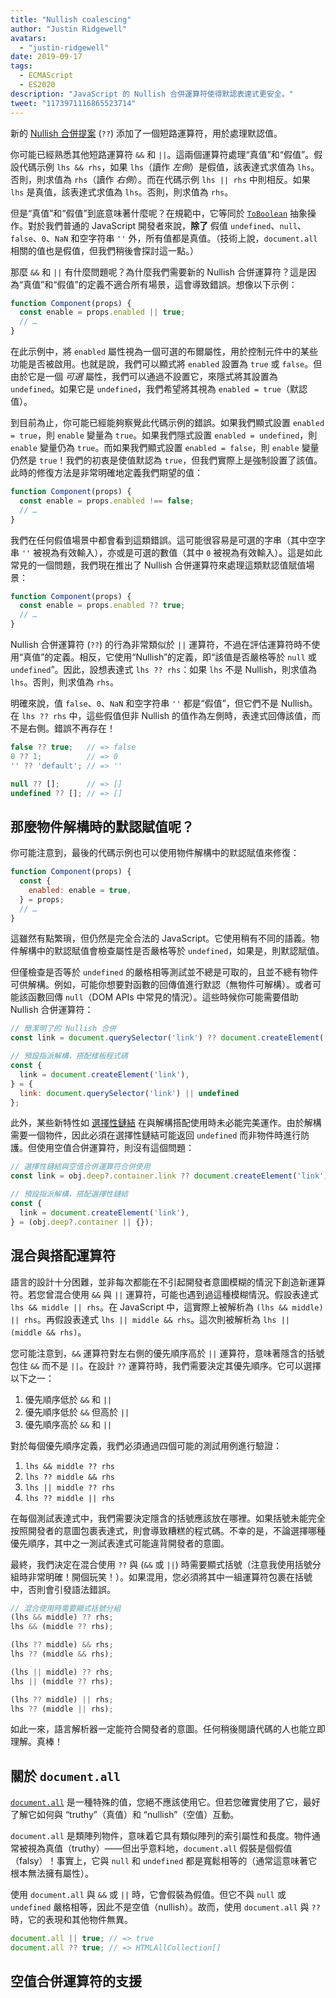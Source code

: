 ```yaml
---
title: "Nullish coalescing"
author: "Justin Ridgewell"
avatars: 
  - "justin-ridgewell"
date: 2019-09-17
tags: 
  - ECMAScript
  - ES2020
description: "JavaScript 的 Nullish 合併運算符使得默認表達式更安全。"
tweet: "1173971116865523714"
---
```

新的 [Nullish 合併提案](https://github.com/tc39/proposal-nullish-coalescing/) (`??`) 添加了一個短路運算符，用於處理默認值。

你可能已經熟悉其他短路運算符 `&&` 和 `||`。這兩個運算符處理“真值”和“假值”。假設代碼示例 `lhs && rhs`，如果 `lhs`（讀作 _左側_）是假值，該表達式求值為 `lhs`。否則，則求值為 `rhs`（讀作 _右側_）。而在代碼示例 `lhs || rhs` 中則相反。如果 `lhs` 是真值，該表達式求值為 `lhs`。否則，則求值為 `rhs`。

<!--truncate-->
但是“真值”和“假值”到底意味著什麼呢？在規範中，它等同於 [`ToBoolean`](https://tc39.es/ecma262/#sec-toboolean) 抽象操作。對於我們普通的 JavaScript 開發者來說，**除了** 假值 `undefined`、`null`、`false`、`0`、`NaN` 和空字符串 `''` 外，所有值都是真值。（技術上說，`document.all` 相關的值也是假值，但我們稍後會探討這一點。）

那麼 `&&` 和 `||` 有什麼問題呢？為什麼我們需要新的 Nullish 合併運算符？這是因為“真值”和“假值”的定義不適合所有場景，這會導致錯誤。想像以下示例：

```js
function Component(props) {
  const enable = props.enabled || true;
  // …
}
```

在此示例中，將 `enabled` 屬性視為一個可選的布爾屬性，用於控制元件中的某些功能是否被啟用。也就是說，我們可以顯式將 `enabled` 設置為 `true` 或 `false`。但由於它是一個 _可選_ 屬性，我們可以通過不設置它，來隱式將其設置為 `undefined`。如果它是 `undefined`，我們希望將其視為 `enabled = true`（默認值）。

到目前為止，你可能已經能夠察覺此代碼示例的錯誤。如果我們顯式設置 `enabled = true`，則 `enable` 變量為 `true`。如果我們隱式設置 `enabled = undefined`，則 `enable` 變量仍為 `true`。而如果我們顯式設置 `enabled = false`，則 `enable` 變量仍然是 `true`！我們的初衷是使值默認為 `true`，但我們實際上是強制設置了該值。此時的修復方法是非常明確地定義我們期望的值：

```js
function Component(props) {
  const enable = props.enabled !== false;
  // …
}
```

我們在任何假值場景中都會看到這類錯誤。這可能很容易是可選的字串（其中空字串 `''` 被視為有效輸入），亦或是可選的數值（其中 `0` 被視為有效輸入）。這是如此常見的一個問題，我們現在推出了 Nullish 合併運算符來處理這類默認值賦值場景：

```js
function Component(props) {
  const enable = props.enabled ?? true;
  // …
}
```

Nullish 合併運算符 (`??`) 的行為非常類似於 `||` 運算符，不過在評估運算符時不使用“真值”的定義。相反，它使用“Nullish”的定義，即“該值是否嚴格等於 `null` 或 `undefined`”。因此，設想表達式 `lhs ?? rhs`：如果 `lhs` 不是 Nullish，則求值為 `lhs`。否則，則求值為 `rhs`。

明確來說，值 `false`、`0`、`NaN` 和空字符串 `''` 都是“假值”，但它們不是 Nullish。在 `lhs ?? rhs` 中，這些假值但非 Nullish 的值作為左側時，表達式回傳該值，而不是右側。錯誤不再存在！

```js
false ?? true;   // => false
0 ?? 1;          // => 0
'' ?? 'default'; // => ''

null ?? [];      // => []
undefined ?? []; // => []
```

## 那麼物件解構時的默認賦值呢？

你可能注意到，最後的代碼示例也可以使用物件解構中的默認賦值來修復：

```js
function Component(props) {
  const {
    enabled: enable = true,
  } = props;
  // …
}
```

這雖然有點繁瑣，但仍然是完全合法的 JavaScript。它使用稍有不同的語義。物件解構中的默認賦值會檢查屬性是否嚴格等於 `undefined`，如果是，則默認賦值。

但僅檢查是否等於 `undefined` 的嚴格相等測試並不總是可取的，且並不總有物件可供解構。例如，可能你想要對函數的回傳值進行默認（無物件可解構）。或者可能該函數回傳 `null`（DOM APIs 中常見的情況）。這些時候你可能需要借助 Nullish 合併運算符：

```js
// 簡潔明了的 Nullish 合併
const link = document.querySelector('link') ?? document.createElement('link');

// 預設指派解構，搭配樣板程式碼
const {
  link = document.createElement('link'),
} = {
  link: document.querySelector('link') || undefined
};
```

此外，某些新特性如 [選擇性鏈結](/features/optional-chaining) 在與解構搭配使用時未必能完美運作。由於解構需要一個物件，因此必須在選擇性鏈結可能返回 `undefined` 而非物件時進行防護。但使用空值合併運算符，則沒有這個問題：

```js
// 選擇性鏈結與空值合併運算符合併使用
const link = obj.deep?.container.link ?? document.createElement('link');

// 預設指派解構，搭配選擇性鏈結
const {
  link = document.createElement('link'),
} = (obj.deep?.container || {});
```

## 混合與搭配運算符

語言的設計十分困難，並非每次都能在不引起開發者意圖模糊的情況下創造新運算符。若您曾混合使用 `&&` 與 `||` 運算符，可能也遇到過這種模糊情況。假設表達式 `lhs && middle || rhs`。在 JavaScript 中，這實際上被解析為 `(lhs && middle) || rhs`。再假設表達式 `lhs || middle && rhs`。這次則被解析為 `lhs || (middle && rhs)`。

您可能注意到，`&&` 運算符對左右側的優先順序高於 `||` 運算符，意味著隱含的括號包住 `&&` 而不是 `||`。在設計 `??` 運算符時，我們需要決定其優先順序。它可以選擇以下之一：

1. 優先順序低於 `&&` 和 `||`
1. 優先順序低於 `&&` 但高於 `||`
1. 優先順序高於 `&&` 和 `||`

對於每個優先順序定義，我們必須通過四個可能的測試用例進行驗證：

1. `lhs && middle ?? rhs`
1. `lhs ?? middle && rhs`
1. `lhs || middle ?? rhs`
1. `lhs ?? middle || rhs`

在每個測試表達式中，我們需要決定隱含的括號應該放在哪裡。如果括號未能完全按照開發者的意圖包裹表達式，則會導致糟糕的程式碼。不幸的是，不論選擇哪種優先順序，其中之一測試表達式可能違背開發者的意圖。

最終，我們決定在混合使用 `??` 與 (`&&` 或 `||`) 時需要顯式括號（注意我使用括號分組時非常明確！開個玩笑！）。如果混用，您必須將其中一組運算符包裹在括號中，否則會引發語法錯誤。

```js
// 混合使用時需要顯式括號分組
(lhs && middle) ?? rhs;
lhs && (middle ?? rhs);

(lhs ?? middle) && rhs;
lhs ?? (middle && rhs);

(lhs || middle) ?? rhs;
lhs || (middle ?? rhs);

(lhs ?? middle) || rhs;
lhs ?? (middle || rhs);
```

如此一來，語言解析器一定能符合開發者的意圖。任何稍後閱讀代碼的人也能立即理解。真棒！

## 關於 `document.all`

[`document.all`](https://developer.mozilla.org/en-US/docs/Web/API/Document/all) 是一種特殊的值，您絕不應該使用它。但若您確實使用了它，最好了解它如何與 “truthy”（真值）和 “nullish”（空值）互動。

`document.all` 是類陣列物件，意味着它具有類似陣列的索引屬性和長度。物件通常被視為真值（truthy）——但出乎意料地，`document.all` 假裝是個假值（falsy）！事實上，它與 `null` 和 `undefined` 都是寬鬆相等的（通常這意味著它根本無法擁有屬性）。

使用 `document.all` 與 `&&` 或 `||` 時，它會假裝為假值。但它不與 `null` 或 `undefined` 嚴格相等，因此不是空值（nullish）。故而，使用 `document.all` 與 `??` 時，它的表現和其他物件無異。

```js
document.all || true; // => true
document.all ?? true; // => HTMLAllCollection[]
```

## 空值合併運算符的支援

<feature-support chrome="80 https://bugs.chromium.org/p/v8/issues/detail?id=9547"
                 firefox="72 https://bugzilla.mozilla.org/show_bug.cgi?id=1566141"
                 safari="13.1 https://webkit.org/blog/10247/new-webkit-features-in-safari-13-1/"
                 nodejs="14 https://medium.com/@nodejs/node-js-version-14-available-now-8170d384567e"
                 babel="yes https://babeljs.io/docs/en/babel-plugin-proposal-nullish-coalescing-operator"></feature-support>

